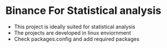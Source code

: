#   Binance For Statistical analysis
*	This project is ideally suited for statistical analysis
*	The projects are developed in linux enviornment
*	Check packages.config and add required packages
